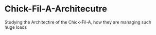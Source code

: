 # Chick-Fil-A-Architecutre
Studying the Architectire of the Chick-Fil-A, how they are managing such huge loads
